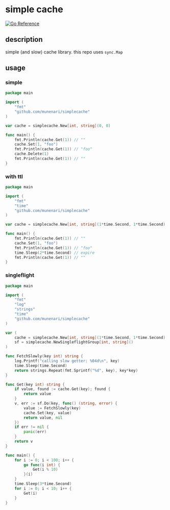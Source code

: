 simple cache
====

[![Go Reference](https://pkg.go.dev/badge/github.com/munenari/simplecache.svg)](https://pkg.go.dev/github.com/munenari/simplecache)

## description

simple (and slow) cache library.
this repo uses `sync.Map`

## usage

### simple

```go
package main

import (
	"fmt"
	"github.com/munenari/simplecache"
)

var cache = simplecache.New[int, string](0, 0)

func main() {
	fmt.Println(cache.Get(1)) // ""
	cache.Set(1, "foo")
	fmt.Println(cache.Get(1)) // "foo"
	cache.Delete(1)
	fmt.Println(cache.Get(1)) // ""
}
```

### with ttl

```go
package main

import (
	"fmt"
	"time"
	"github.com/munenari/simplecache"
)

var cache = simplecache.New[int, string](1*time.Second, 1*time.Second)

func main() {
	fmt.Println(cache.Get(1)) // ""
	cache.Set(1, "foo")
	fmt.Println(cache.Get(1)) // "foo"
	time.Sleep(2*time.Second) // expire
	fmt.Println(cache.Get(1)) // ""
}
```

### singleflight

```go
package main

import (
	"fmt"
	"log"
	"strings"
	"time"
	"github.com/munenari/simplecache"
)

var (
	cache = simplecache.New[int, string](1*time.Second, 1*time.Second)
	sf = simplecache.NewSingleflightGroup[int, string]()
)

func FetchSlowly(key int) string {
	log.Printf("calling slow getter: %04d\n", key)
	time.Sleep(time.Second)
	return strings.Repeat(fmt.Sprintf("%d", key), key*key)
}

func Get(key int) string {
	if value, found := cache.Get(key); found {
		return value
	}
	v, err := sf.Do(key, func() (string, error) {
		value := FetchSlowly(key)
		cache.Set(key, value)
		return value, nil
	})
	if err != nil {
		panic(err)
	}
	return v
}

func main() {
	for i := 0; i < 100; i++ {
		go func(i int) {
			Get(i % 10)
		}(i)
	}
	time.Sleep(3*time.Second)
	for i := 0; i < 10; i++ {
		Get(i)
	}
}
```
